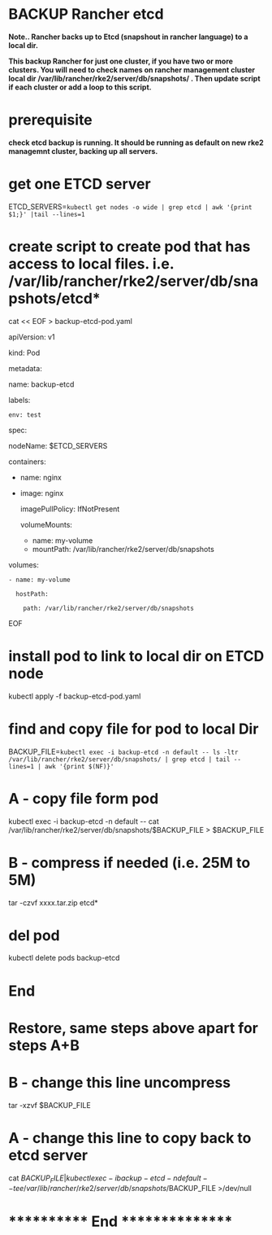 # BACKUP Rancher etcd


**Note.. Rancher backs up to Etcd (snapshout in rancher language) to a local dir.**

**This backup Rancher for just one cluster, if you have two or more clusters. You will need to check names on rancher management cluster local dir /var/lib/rancher/rke2/server/db/snapshots/ . Then update script if each cluster or add a loop to this script.**


# prerequisite 
 
**check etcd backup is running. It should be running as default on new rke2 managemnt cluster, backing up all servers.**
 
 
# get one ETCD server
ETCD_SERVERS=`kubectl get nodes -o wide | grep etcd | awk '{print $1;}' |tail --lines=1` 
 
# create script to create pod that has access to local files. i.e. /var/lib/rancher/rke2/server/db/snapshots/etcd*

cat << EOF > backup-etcd-pod.yaml

apiVersion: v1

kind: Pod

metadata:

  name: backup-etcd
  
  labels:
  
    env: test
    
spec:

  nodeName: $ETCD_SERVERS
  
  containers:
  
  - name: nginx
  - 
    image: nginx
    
    imagePullPolicy: IfNotPresent
    
    volumeMounts:
    
      - name: my-volume
      - 
        mountPath: /var/lib/rancher/rke2/server/db/snapshots
        
  volumes:
  
    - name: my-volume
    
      hostPath:
      
        path: /var/lib/rancher/rke2/server/db/snapshots
        
EOF
 
# install pod to link to local dir on ETCD node

kubectl apply -f backup-etcd-pod.yaml
 
# find and copy file for pod to local Dir

BACKUP_FILE=`kubectl exec -i backup-etcd -n default -- ls -ltr /var/lib/rancher/rke2/server/db/snapshots/ | grep etcd | tail --lines=1 | awk '{print $(NF)}'`

# A - copy file form pod

kubectl exec -i backup-etcd -n default -- cat /var/lib/rancher/rke2/server/db/snapshots/$BACKUP_FILE >  $BACKUP_FILE
 
# B - compress if needed (i.e. 25M to 5M)

tar -czvf xxxx.tar.zip etcd*
 
# del pod

kubectl delete pods backup-etcd

#   End   
#
#

#  Restore, same steps above apart for steps A+B 
 
# B - change this line uncompress

tar -xzvf  $BACKUP_FILE

# A - change  this line to copy back to etcd server

cat $BACKUP_FILE | kubectl exec -i  backup-etcd -n default -- tee /var/lib/rancher/rke2/server/db/snapshots/$BACKUP_FILE >/dev/null

# **********  End     **************

